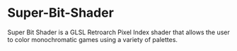 # Super-Bit-Shader
Super Bit Shader is a GLSL Retroarch Pixel Index shader that allows the user to color monochromatic games using a variety of palettes.
